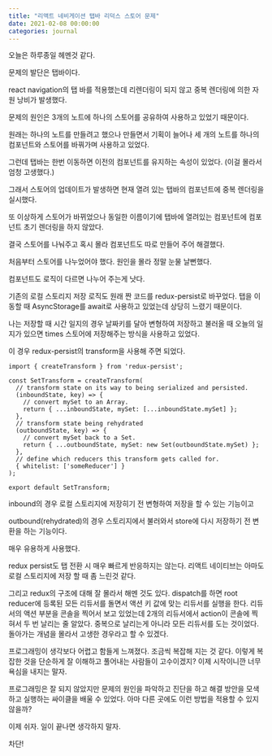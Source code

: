 ```yaml
---
title: "리액트 네비게이션 탭바 리덕스 스토어 문제"
date: 2021-02-08 00:00:00
categories: journal
---
```


오늘은 하루종일 헤멘것 같다.

문제의 발단은 탭바이다.

react navigation의 탭 바를 적용했는데 리렌더링이 되지 않고 중복 렌더링에 의한 자원 낭비가 발생했다.

문제의 원인은 3개의 노트에 하나의 스토어를 공유하여 사용하고 있었기 때문이다.

원래는 하나의 노트를 만들려고 했으나 만들면서 기획이 늘어나 세 개의 노트를 하나의 컴포넌트와 스토어를 바꿔가며 사용하고 있었다.

그런데 탭바는 한번 이동하면 이전의 컴포넌트를 유지하는 속성이 있었다. (이걸 몰라서 엄청 고생했다.)

그래서 스토어의 업데이트가 발생하면 현재 열려 있는 탭바의 컴포넌트에 중복 렌더링을 실시했다.

또 이상하게 스토어가 바뀌었으나 동일한 이름이기에 탭바에 열려있는 컴포넌트에 컴포넌트 초기 렌더링을 하지 않았다.

결국 스토어를 나눠주고 혹시 몰라 컴포넌트도 따로 만들어 주어 해결했다.

처음부터 스토어를 나누었어야 했다. 원인을 몰라 정말 눈물 날뻔했다.

컴포넌트도 로직이 다르면 나누어 주는게 낫다.

기존의 로컬 스토리지 저장 로직도 원래 짠 코드를 redux-persist로 바꾸었다. 탭을 이동할 때 AsyncStorage를 await로 사용하고 있었는데 상당히 느렸기 때문이다.

나는 저장할 때 시간 일지의 경우 날짜키를 달아 변형하여 저장하고 불러올 때 오늘의 일지가 있으면 times 스토어에 저장해주는 방식을 사용하고 있었다.

이 경우 redux-persist의 transform을 사용해 주면 되었다.

```
import { createTransform } from 'redux-persist';

const SetTransform = createTransform(
  // transform state on its way to being serialized and persisted.
  (inboundState, key) => {
    // convert mySet to an Array.
    return { ...inboundState, mySet: [...inboundState.mySet] };
  },
  // transform state being rehydrated
  (outboundState, key) => {
    // convert mySet back to a Set.
    return { ...outboundState, mySet: new Set(outboundState.mySet) };
  },
  // define which reducers this transform gets called for.
  { whitelist: ['someReducer'] }
);

export default SetTransform;
```

inbound의 경우 로컬 스토리지에 저장히기 전 변형하여 저장을 할 수 있는 기능이고

outbound(rehydrated)의 경우 스토리지에서 불러와서 store에 다시 저장하기 전 변환을 하는 기능이다.

매우 유용하게 사용했다.

redux persist도 탭 전환 시 매우 빠르게 반응하지는 않는다. 리액트 네이티브는 아마도 로컬 스토리지에 저장 할 때 좀 느린것 같다.

그리고 redux의 구조에 대해 잘 몰라서 해멘 것도 있다. dispatch를 하면 root reducer에 등록된 모든 리듀서를 돌면서 액션 키 값에 맞는 리듀서를 실행을 한다. 리듀서의 액션 부분을 콘솔을 찍어서 보고 있었는데 2개의 리듀서에서 action이 콘솔에 찍혀서 두 번 날리는 줄 알았다. 중복으로 날리는게 아니라 모든 리듀서를 도는 것이었다. 돌아가는 개념을 몰라서 고생한 경우라고 할 수 있겠다.

프로그래밍이 생각보다 어렵고 함들게 느껴졌다. 조금씩 복잡해 지는 것 같다. 이렇게 복잡한 것을 단순하게 잘 이해하고 풀어내는 사람들이 고수이겠지? 이제 시작이니깐 너무 욕심을 내지는 말자.

프로그래밍은 잘 되지 않았지만 문제의 원인을 파악하고 진단을 하고 해결 방안을 모색하고 실행하는 싸이클을 배울 수 있었다. 아마 다른 곳에도 이런 방법을 적용할 수 있지 않을까?

이제 쉬자. 일이 끝나면 생각하지 말자.

차단!
